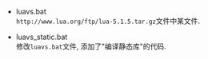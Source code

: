 * luavs.bat  
  `http://www.lua.org/ftp/lua-5.1.5.tar.gz`文件中某文件.  

* luavs_static.bat  
  修改`luavs.bat`文件, 添加了"编译静态库"的代码.  

